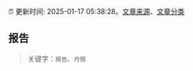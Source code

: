 :alarm_clock: 更新时间: 2025-01-17 05:38:28。[文章来源](/README.md)、[文章分类](/TAGS.md)

## 报告


> 关键字：`报告`、`月报`



